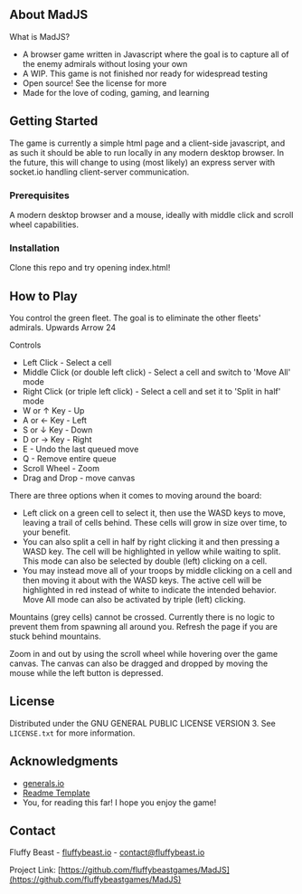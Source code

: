 
<!-- ABOUT THE PROJECT -->
## About MadJS

What is MadJS?
* A browser game written in Javascript where the goal is to capture all of the enemy admirals without losing your own
* A WIP. This game is not finished nor ready for widespread testing
* Open source! See the license for more
* Made for the love of coding, gaming, and learning

<!-- GETTING STARTED -->
## Getting Started

The game is currently a simple html page and a client-side javascript, and as such it should be able to run locally in any modern desktop browser. In the future, this will change to using (most likely) an express server with socket.io handling client-server communication.

### Prerequisites
A modern desktop browser and a mouse, ideally with middle click and scroll wheel capabilities.

### Installation
Clone this repo and try opening index.html!

<!-- How to Play -->
## How to Play

You control the green fleet. The goal is to eliminate the other fleets' admirals.
	Upwards Arrow	24

Controls
* Left Click - Select a cell
* Middle Click (or double left click) - Select a cell and switch to 'Move All' mode
* Right Click (or triple left click) - Select a cell and set it to 'Split in half' mode
* W or ↑ Key - Up
* A or ← Key - Left
* S or ↓ Key - Down
* D or → Key - Right
* E - Undo the last queued move
* Q - Remove entire queue
* Scroll Wheel - Zoom
* Drag and Drop - move canvas

There are three options when it comes to moving around the board:
 * Left click on a green cell to select it, then use the WASD keys to move, leaving a trail of cells behind. These cells will grow in size over time, to your benefit.
* You can also split a cell in half by right clicking it and then pressing a WASD key. The cell will be highlighted in yellow while waiting to split. This mode can also be selected by double (left) clicking on a cell.
* You may instead move all of your troops by middle clicking on a cell and then moving it about with the WASD keys. The active cell will be highlighted in red instead of white to indicate the intended behavior. Move All mode can also be activated by triple (left) clicking.

Mountains (grey cells) cannot be crossed. Currently there is no logic to prevent them from spawning all around you. Refresh the page if you are stuck behind mountains.

Zoom in and out by using the scroll wheel while hovering over the game canvas. The canvas can also be dragged and dropped by moving the mouse while the left button is depressed.


<!-- LICENSE -->
## License

Distributed under the GNU GENERAL PUBLIC LICENSE VERSION 3. See `LICENSE.txt` for more information.


<!-- ACKNOWLEDGMENTS -->
## Acknowledgments

* [generals.io](https://generals.io)
* [Readme Template](https://github.com/othneildrew/Best-README-Template)
* You, for reading this far! I hope you enjoy the game!


<!-- CONTACT -->
## Contact

Fluffy Beast - [fluffybeast.io](https://fluffybeast.io/mad/) - contact@fluffybeast.io

Project Link: [https://github.com/fluffybeastgames/MadJS](https://github.com/fluffybeastgames/MadJS)


<!-- MARKDOWN LINKS & IMAGES -->

[product-screenshot]: images/mad.png
